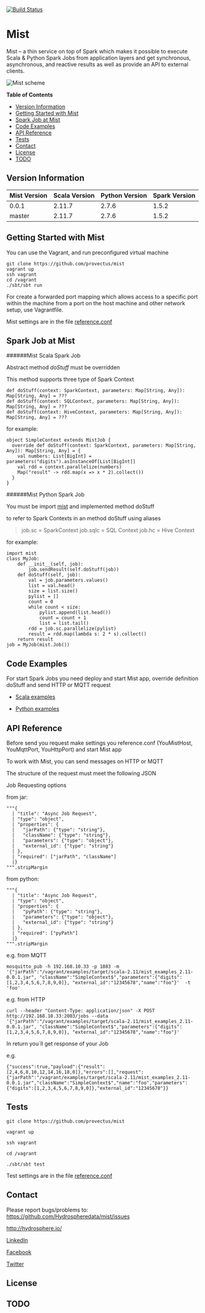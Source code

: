 [![Build Status](https://travis-ci.org/Hydrospheredata/mist.svg)](https://travis-ci.org/Hydrospheredata)
# Mist

Mist – a thin service on top of Spark which makes it possible to execute Scala & Python Spark Jobs from application layers and get synchronous, asynchronous, and reactive results as well as provide an API to external clients.

![Mist scheme](http://hydrosphere.io/wp-content/uploads/2016/03/scheme.png)

**Table of Contents**
- [Version Information](#version-information)
- [Getting Started with Mist](#getting-started-with-mist)
- [Spark Job at Mist](#spark-job-at-mist)
- [Code Examples](#code-examples)
- [API Reference](#api-reference)
- [Tests](#tests)
- [Contact](#contact)
- [License](#license)
- [TODO](#todo)

## Version Information

| Mist Version   | Scala Version  | Python Version | Spark Version  |
|----------------|----------------|----------------|----------------|
| 0.0.1          | 2.11.7         | 2.7.6          | 1.5.2          |
| master         | 2.11.7         | 2.7.6          | 1.5.2          |


## Getting Started with Mist

You can use the Vagrant, and run preconfigured virtual machine

```
git clone https://github.com/provectus/mist
vagrant up
ssh vagrant
cd /vagrant
./sbt/sbt run
```

For create a forwarded port mapping which allows access to a specific port within the machine from a port on the host machine and other network setup, use Vagrantfile.

Mist settings are in the file [reference.conf](https://github.com/Hydrospheredata/mist/tree/master/src/main/resources)

## Spark Job at Mist

######Mist Scala Spark Job 

Abstract method *doStuff* must be overridden  

This method supports three type of Spark Context

    def doStuff(context: SparkContext, parameters: Map[String, Any]): Map[String, Any] = ???
    def doStuff(context: SQLContext, parameters: Map[String, Any]): Map[String, Any] = ???
    def doStuff(context: HiveContext, parameters: Map[String, Any]): Map[String, Any] = ???

for example:

    object SimpleContext extends MistJob {
      override def doStuff(context: SparkContext, parameters: Map[String, Any]): Map[String, Any] = {
        val numbers: List[BigInt] = parameters("digits").asInstanceOf[List[BigInt]]
        val rdd = context.parallelize(numbers)
        Map("result" -> rdd.map(x => x * 2).collect())
      }
    }

######Mist Python Spark Job 

You must be import [mist](https://github.com/Hydrospheredata/mist/tree/master/src/main/python) and implemented method doStuff 

to refer to Spark Contexts in an method doStuff using aliases

> job.sc = SparkContext 
> job.sqlc = SQL Context 
> job.hc = Hive Context

for example:

    import mist
    class MyJob:
        def __init__(self, job):
            job.sendResult(self.doStuff(job))
        def doStuff(self, job):
            val = job.parameters.values()
            list = val.head()
            size = list.size()
            pylist = []
            count = 0
            while count < size:
                pylist.append(list.head())
                count = count + 1
                list = list.tail()
            rdd = job.sc.parallelize(pylist)
            result = rdd.map(lambda s: 2 * s).collect()
        return result
    job = MyJob(mist.Job())


## Code Examples

For start Spark Jobs you need deploy and start Mist app, override definition doStuff and send HTTP or MQTT request

* [Scala examples](https://github.com/Hydrospheredata/mist/tree/master/examples/src/main/scala)

* [Python examples](https://github.com/Hydrospheredata/mist/tree/master/examples/src/main/python)

## API Reference

Before send you request make settings you reference.conf (YouMistHost, YouMqttPort, YouHttpPort) and start Mist app

To work with Mist, you can send messages on HTTP or MQTT 

The structure of the request must meet the following JSON

Job Requesting options

from jar:

    """{
      | "title": "Async Job Request",
      | "type": "object",
      | "properties": {
      |   "jarPath": {"type": "string"},
      |   "className": {"type": "string"},
      |   "parameters": {"type": "object"},
      |   "external_id": {"type": "string"}
      | },
      | "required": ["jarPath", "className"]
      |}
    """.stripMargin
    
from python:

    """{
      | "title": "Async Job Request",
      | "type": "object",
      | "properties": {
      |   "pyPath": {"type": "string"},
      |   "parameters": {"type": "object"},
      |   "external_id": {"type": "string"}
      | },
      | "required": ["pyPath"]
      |}
    """.stripMargin

e.g. from MQTT

    mosquitto_pub -h 192.168.10.33 -p 1883 -m '{"jarPath":"/vagrant/examples/target/scala-2.11/mist_examples_2.11-0.0.1.jar", "className":"SimpleContext$","parameters":{"digits":[1,2,3,4,5,6,7,8,9,0]}, "external_id":"12345678","name":"foo"}'  -t 'foo'

e.g. from HTTP

    curl --header "Content-Type: application/json" -X POST http://192.168.10.33:2003/jobs --data '{"jarPath":"/vagrant/examples/target/scala-2.11/mist_examples_2.11-0.0.1.jar", "className":"SimpleContext$","parameters":{"digits":[1,2,3,4,5,6,7,8,9,0]}, "external_id":"12345678","name":"foo"}'


In return you`ll get response of your Job

e.g.

    {"success":true,"payload":{"result":[2,4,6,8,10,12,14,16,18,0]},"errors":[],"request":{"jarPath":"/vagrant/examples/target/scala-2.11/mist_examples_2.11-0.0.1.jar","className":"SimpleContext$","name":"foo","parameters":{"digits":[1,2,3,4,5,6,7,8,9,0]},"external_id":"12345678"}}


## Tests

```
git clone https://github.com/provectus/mist
```

`vagrant up`

`ssh vagrant`

`cd /vagrant`

`./sbt/sbt test`

Test settings are in the file [reference.conf](https://github.com/Hydrospheredata/mist/tree/master/src/test/resources)

## Contact

Please report bugs/problems to: 
<https://github.com/Hydrospheredata/mist/issues>

<http://hydrosphere.io/>

[LinkedIn](https://www.linkedin.com/company/hydrospherebigdata)

[Facebook](https://www.facebook.com/hydrosphere.io/)

[Twitter](https://twitter.com/hydrospheredata)

## License

## TODO


